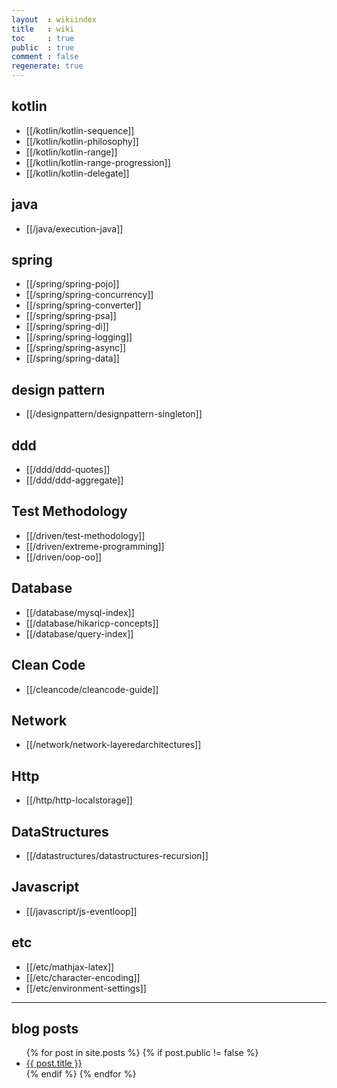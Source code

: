 ```yaml
---
layout  : wikiindex
title   : wiki
toc     : true
public  : true
comment : false
regenerate: true
---
```


## kotlin

* [[/kotlin/kotlin-sequence]]
* [[/kotlin/kotlin-philosophy]]
* [[/kotlin/kotlin-range]]
* [[/kotlin/kotlin-range-progression]]
* [[/kotlin/kotlin-delegate]]

## java

* [[/java/execution-java]]

## spring

* [[/spring/spring-pojo]]
* [[/spring/spring-concurrency]]
* [[/spring/spring-converter]]
* [[/spring/spring-psa]]
* [[/spring/spring-di]]
* [[/spring/spring-logging]]
* [[/spring/spring-async]]
* [[/spring/spring-data]]

## design pattern

* [[/designpattern/designpattern-singleton]]

## ddd

* [[/ddd/ddd-quotes]]
* [[/ddd/ddd-aggregate]]

## Test Methodology

* [[/driven/test-methodology]]
* [[/driven/extreme-programming]]
* [[/driven/oop-oo]]

## Database

* [[/database/mysql-index]]
* [[/database/hikaricp-concepts]]
* [[/database/query-index]]

## Clean Code

* [[/cleancode/cleancode-guide]]

## Network

* [[/network/network-layeredarchitectures]]

## Http

* [[/http/http-localstorage]]

## DataStructures

* [[/datastructures/datastructures-recursion]]

## Javascript

* [[/javascript/js-eventloop]]

## etc

* [[/etc/mathjax-latex]]
* [[/etc/character-encoding]]
* [[/etc/environment-settings]]

---

## blog posts
<div>
    <ul>
{% for post in site.posts %}
    {% if post.public != false %}
        <li>
            <a class="post-link" href="{{ post.url | prepend: site.baseurl }}">
                {{ post.title }}
            </a>
        </li>
    {% endif %}
{% endfor %}
    </ul>
</div>

